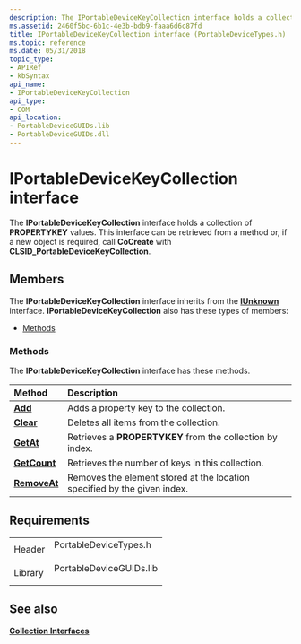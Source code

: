 ```yaml
---
description: The IPortableDeviceKeyCollection interface holds a collection of PROPERTYKEY values. This interface can be retrieved from a method or, if a new object is required, call CoCreate with CLSID\_PortableDeviceKeyCollection.
ms.assetid: 2460f5bc-6b1c-4e3b-bdb9-faaa6d6c87fd
title: IPortableDeviceKeyCollection interface (PortableDeviceTypes.h)
ms.topic: reference
ms.date: 05/31/2018
topic_type: 
- APIRef
- kbSyntax
api_name: 
- IPortableDeviceKeyCollection
api_type: 
- COM
api_location: 
- PortableDeviceGUIDs.lib
- PortableDeviceGUIDs.dll
---
```


# IPortableDeviceKeyCollection interface

The **IPortableDeviceKeyCollection** interface holds a collection of **PROPERTYKEY** values. This interface can be retrieved from a method or, if a new object is required, call **CoCreate** with **CLSID\_PortableDeviceKeyCollection**.

## Members

The **IPortableDeviceKeyCollection** interface inherits from the [**IUnknown**](/windows/desktop/api/unknwn/nn-unknwn-iunknown) interface. **IPortableDeviceKeyCollection** also has these types of members:

-   [Methods](#methods)

### Methods

The **IPortableDeviceKeyCollection** interface has these methods.



| Method                                                    | Description                                                                         |
|:----------------------------------------------------------|:------------------------------------------------------------------------------------|
| [**Add**](iportabledevicekeycollection-add.md)           | Adds a property key to the collection.<br/>                                   |
| [**Clear**](iportabledevicekeycollection-clear.md)       | Deletes all items from the collection.<br/>                                   |
| [**GetAt**](iportabledevicekeycollection-getat.md)       | Retrieves a **PROPERTYKEY** from the collection by index.<br/>                |
| [**GetCount**](iportabledevicekeycollection-getcount.md) | Retrieves the number of keys in this collection.<br/>                         |
| [**RemoveAt**](iportabledevicekeycollection-removeat.md) | Removes the element stored at the location specified by the given index.<br/> |



 

## Requirements



|                    |                                                                                                    |
|--------------------|----------------------------------------------------------------------------------------------------|
| Header<br/>  | <dl> <dt>PortableDeviceTypes.h</dt> </dl>   |
| Library<br/> | <dl> <dt>PortableDeviceGUIDs.lib</dt> </dl> |



## See also

<dl> <dt>

[**Collection Interfaces**](collection-interfaces.md)
</dt> </dl>

 

